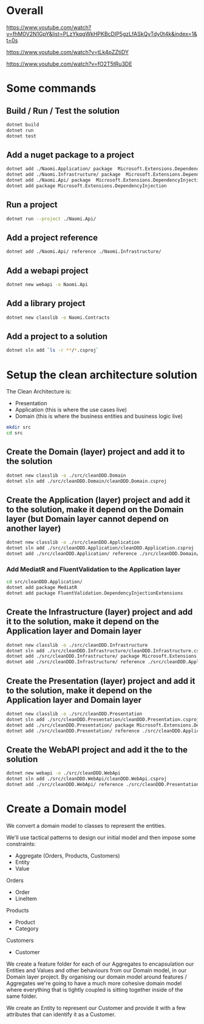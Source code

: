# Overall


https://www.youtube.com/watch?v=fhM0V2N1GpY&list=PLzYkqgWkHPKBcDIP5gzLfASkQyTdy0t4k&index=1&t=0s

https://www.youtube.com/watch?v=tLk4pZZtiDY

https://www.youtube.com/watch?v=fO2T5tRu3DE

# Some commands

## Build / Run / Test the solution

```bash
dotnet build
dotnet run
dotnet test
```

## Add a nuget package to a project

```bash
dotnet add ./Naomi.Application/ package  Microsoft.Extensions.DependencyInjection.Abstractions
dotnet add ./Naomi.Infrastructure/ package  Microsoft.Extensions.DependencyInjection.Abstractions
dotnet add ./Naomi.Api/ package  Microsoft.Extensions.DependencyInjection.Abstractions
dotnet add package Microsoft.Extensions.DependencyInjection
```

## Run a project

```bash
dotnet run --project ./Naomi.Api/
```

## Add a project reference

```bash
dotnet add ./Naomi.Api/ reference ./Naomi.Infrastructure/
```

## Add a webapi project

```bash
dotnet new webapi -o Naomi.Api
```

## Add a library project

```bash
dotnet new classlib -o Naomi.Contracts
```

## Add a project to a solution

```bash
dotnet sln add `ls -r **/*.csproj`
```

# Setup the clean architecture solution

The Clean Architecture is:
* Presentation
* Application (this is where the use cases live)
* Domain (this is where the business entities and business logic live)


```bash
mkdir src
cd src
```

## Create the Domain (layer) project and add it to the solution

```bash
dotnet new classlib -o ./src/cleanDDD.Domain
dotnet sln add ./src/cleanDDD.Domain/cleanDDD.Domain.csproj 
```

## Create the Application (layer) project and add it to the solution, make it depend on the Domain layer (but Domain layer cannot depend on another layer)

```bash
dotnet new classlib -o ./src/cleanDDD.Application
dotnet sln add ./src/cleanDDD.Application/cleanDDD.Application.csproj 
dotnet add ./src/cleanDDD.Application/ reference ./src/cleanDDD.Domain/
```

### Add MediatR and FluentValidation to the Application layer

```bash
cd src/cleanDDD.Application/
dotnet add package MediatR
dotnet add package FluentValidation.DependencyInjectionExtensions
```

## Create the Infrastructure (layer) project and add it to the solution, make it depend on the Application layer and Domain layer

```bash
dotnet new classlib -o ./src/cleanDDD.Infrastructure
dotnet sln add ./src/cleanDDD.Infrastructure/cleanDDD.Infrastructure.csproj 
dotnet add ./src/cleanDDD.Infrastructure/ package Microsoft.Extensions.DependencyInjection.Abstractions
dotnet add ./src/cleanDDD.Infrastructure/ reference ./src/cleanDDD.Application/ ./src/cleanDDD.Domain/
```

## Create the Presentation (layer) project and add it to the solution, make it depend on the Application layer and Domain layer

```bash
dotnet new classlib -o ./src/cleanDDD.Presentation
dotnet sln add ./src/cleanDDD.Presentation/cleanDDD.Presentation.csproj
dotnet add ./src/cleanDDD.Presentation/ package Microsoft.Extensions.DependencyInjection.Abstractions
dotnet add ./src/cleanDDD.Presentation/ reference ./src/cleanDDD.Application/ ./src/cleanDDD.Domain/
```

## Create the WebAPI project and add it the to the solution

```bash
dotnet new webapi -o ./src/cleanDDD.WebApi
dotnet sln add ./src/cleanDDD.WebApi/cleanDDD.WebApi.csproj
dotnet add ./src/cleanDDD.WebApi/ reference ./src/cleanDDD.Presentation/ ./src/cleanDDD.Application/ ./src/cleanDDD.Infrastructure/
```

# Create a Domain model

We convert a domain model to classes to represent the entities.

We'll use tactical patterns to design our initial model and then impose some constraints:
* Aggregate (Orders, Products, Customers)
* Entity
* Value

Orders
* Order
* LineItem

Products
* Product
* Category

Customers
* Customer

We create a feature folder for each of our Aggregates to encapsulation our Entities and Values and other behaviours from our Domain model, in our Domain layer project. By organising our domain model around features / Aggregates we're going to have a much more cohesive domain model where everything that is tightly coupled is sitting together inside of the same folder.

We create an Entity to represent our Customer and provide it with a few attributes that can identify it as a Customer.